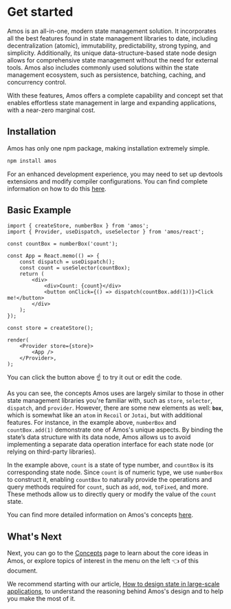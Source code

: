 # Get started

Amos is an all-in-one, modern state management solution. It incorporates all the best features found
in state management libraries to date, including decentralization (atomic), immutability,
predictability, strong typing, and simplicity. Additionally, its unique data-structure-based state
node design allows for comprehensive state management without the need for external tools. Amos also
includes commonly used solutions within the state management ecosystem, such as persistence,
batching, caching, and concurrency control.

With these features, Amos offers a complete capability and concept set that enables effortless state
management in large and expanding applications, with a near-zero marginal cost.

## Installation

Amos has only one npm package, making installation extremely simple.

```bash npm2yarn
npm install amos
```

For an enhanced development experience, you may need to set up devtools extensions and modify
compiler configurations. You can find complete information on how to do this [here](./02-setup.md).

## Basic Example

```tsx live noInline showLineNumbers
import { createStore, numberBox } from 'amos';
import { Provider, useDispatch, useSelector } from 'amos/react';

const countBox = numberBox('count');

const App = React.memo(() => {
    const dispatch = useDispatch();
    const count = useSelector(countBox);
    return (
        <div>
            <div>Count: {count}</div>
            <button onClick={() => dispatch(countBox.add(1))}>Click me!</button>
        </div>
    );
});

const store = createStore();

render(
    <Provider store={store}>
        <App />
    </Provider>,
);
```

You can click the button above ☝️ to try it out or edit the code.

As you can see, the concepts Amos uses are largely similar to those in other state management
libraries you're familiar with, such as `store`, `selector`, `dispatch`, and `provider`. However,
there are some new elements as well: **`box`**, which is somewhat like an `atom` in `Recoil` or
`Jotai`, but with additional features. For instance, in the example above, `numberBox` and
`countBox.add(1)` demonstrate one of Amos's unique aspects. By binding the state’s data structure
with its data node, Amos allows us to avoid implementing a separate data operation interface for
each state node (or relying on third-party libraries).

In the example above, `count` is a state of type number, and `countBox` is its corresponding state
node. Since `count` is of numeric type, we use `numberBox` to construct it, enabling `countBox` to
naturally provide the operations and query methods required for `count`, such as `add`, `mod`,
`toFixed`, and more. These methods allow us to directly query or modify the value of the `count`
state.

You can find more detailed information on Amos's concepts [here](./03-concepts.md).

## What's Next

Next, you can go to the [Concepts](./03-concepts.md) page to learn about the core ideas in Amos, or
explore topics of interest in the menu on the left 👈 of this document.

We recommend starting with our
article, [How to design state in large-scale applications](./04-how-to.md), to understand the
reasoning behind Amos's design and to help you make the most of it.

